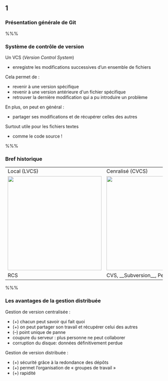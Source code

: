 <!-- .slide: data-background-image="images/logo-git.png" data-background-size="600px" class="chapter" -->
## 1
### Présentation générale de Git


%%%


<!-- .slide: class="slide" data-background-image="images/logo-git.png" data-background-size="600px" -->
### Système de contrôle de version

Un VCS (_Version Control System_) 
 - enregistre les modifications successives d’un ensemble de fichiers

Cela permet de :
 - revenir à une version spécifique
 - revenir à une version antérieure d'un fichier spécifique
 - retrouver la dernière modification qui a pu introduire un problème

En plus, on peut en général :
 - partager ses modifications et de récupérer celles des autres

Surtout utile pour les fichiers textes
 - comme le code source !


%%%


<!-- .slide: data-background-image="images/logo-git.png" data-background-size="600px" class="slide" -->
### Bref historique

<table>
	<tr>
		<td>Local (LVCS)</td>
		<td>Cenralisé (CVCS)</td>
		<td>Distribué (DVCS)</td>
	</tr>
	<tr>
		<td><img src="images/local.png" width="300px" /></td>
		<td><img src="images/centralized.png" width="300px" /></td>
		<td><img src="images/distributed.png" width="300px" /></td>
	</tr>
	<tr>
		<td>RCS</td>
		<td>CVS, __Subversion__, Perforce</td>
		<td>__Git__, Mercurial, Bazaar, Darcs</td>
	</tr>
</table>


%%%


<!-- .slide: data-background-image="images/logo-git.png" data-background-size="600px" class="slide" -->
### Les avantages de la gestion distribuée

Gestion de version centralisée :

 - (+) chacun peut savoir qui fait quoi
 - (+) on peut partager son travail et récupérer celui des autres
 - (&ndash;) point unique de panne
  - coupure du serveur : plus personne ne peut collaborer
  - corruption du disque: données définitivement perdue
 
Gestion de version distribuée :

 - (+) sécurité grâce à la redondance des dépôts</li>
 - (+) permet l’organisation de « groupes de travail »</li>
 - (+) rapidité</li>
